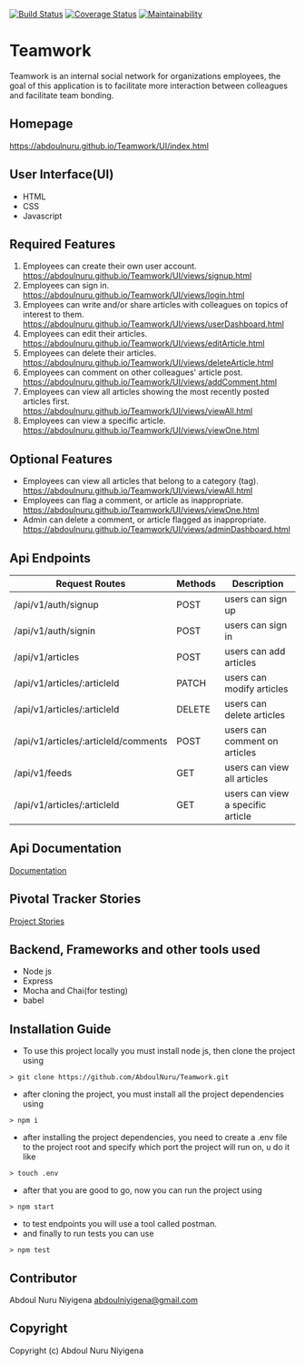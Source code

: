 [![Build Status](https://travis-ci.org/AbdoulNuru/Teamwork.svg?branch=develop)](https://travis-ci.org/AbdoulNuru/Teamwork) [![Coverage Status](https://coveralls.io/repos/github/AbdoulNuru/Teamwork/badge.svg?branch=develop)](https://coveralls.io/github/AbdoulNuru/Teamwork?branch=develop) [![Maintainability](https://api.codeclimate.com/v1/badges/118853cb469c86c9ecda/maintainability)](https://codeclimate.com/github/AbdoulNuru/Teamwork/maintainability)
# Teamwork
Teamwork is an internal social network for organizations employees, the goal of this application is to facilitate more interaction between colleagues and facilitate team bonding.

## Homepage
https://abdoulnuru.github.io/Teamwork/UI/index.html

## User Interface(UI)
- HTML
- CSS
- Javascript

## Required Features
1. Employees can create their own user account. https://abdoulnuru.github.io/Teamwork/UI/views/signup.html
2. Employees can sign in. https://abdoulnuru.github.io/Teamwork/UI/views/login.html
3. Employees can write and/or share articles with colleagues on topics of interest to them. https://abdoulnuru.github.io/Teamwork/UI/views/userDashboard.html
4. Employees can edit their articles. https://abdoulnuru.github.io/Teamwork/UI/views/editArticle.html
5. Employees can delete their articles. https://abdoulnuru.github.io/Teamwork/UI/views/deleteArticle.html
6. Employees can comment on other colleagues' article post. https://abdoulnuru.github.io/Teamwork/UI/views/addComment.html
7. Employees can view all articles showing the most recently posted articles first. https://abdoulnuru.github.io/Teamwork/UI/views/viewAll.html
8. Employees can view a specific article. https://abdoulnuru.github.io/Teamwork/UI/views/viewOne.html

## Optional Features
- Employees can view all articles that belong to a category (tag). https://abdoulnuru.github.io/Teamwork/UI/views/viewAll.html
- Employees can flag a comment, or article as inappropriate. https://abdoulnuru.github.io/Teamwork/UI/views/viewOne.html   
- Admin can delete a comment, or article flagged as inappropriate. https://abdoulnuru.github.io/Teamwork/UI/views/adminDashboard.html

## Api Endpoints
| Request Routes                       | Methods | Description                   |
| --------------                       | ------- | -----------                   |
| /api/v1/auth/signup                  | POST    | users can sign up             |
| /api/v1/auth/signin                  | POST    | users can sign in             |
| /api/v1/articles                     | POST    | users can add articles        |
| /api/v1/articles/:articleId          | PATCH   | users can modify articles     |
| /api/v1/articles/:articleId          | DELETE  | users can delete articles     |
| /api/v1/articles/:articleId/comments | POST    | users can comment on articles |
| /api/v1/feeds                        | GET     | users can view all articles   |
| /api/v1/articles/:articleId          | GET     | users can view a specific article|

## Api Documentation
[Documentation](https://web.postman.co/collections/8960332-c389a896-fb23-4d3a-b5b6-9a313c2c1bc6?version=latest&workspace=8f86e689-ecec-4e31-8b13-41a7832e1ba8)

## Pivotal Tracker Stories 
[Project Stories](https://www.pivotaltracker.com/n/projects/2395459)

## Backend, Frameworks and other tools used
- Node js
- Express
- Mocha and Chai(for testing)
- babel

## Installation Guide
- To use this project locally you must install node js, then clone the project using
```
> git clone https://github.com/AbdoulNuru/Teamwork.git
```
- after cloning the project, you must install all the project dependencies using
```
> npm i
```
- after installing the project dependencies, you need to create a .env file to the project root and specify which port the project will run on, u do it like
```
> touch .env
```
- after that you are good to go, now you can run the project using
```
> npm start
```
- to test endpoints you will use a tool called postman.
- and finally to run tests you can use
```
> npm test
```
## Contributor
Abdoul Nuru Niyigena abdoulniyigena@gmail.com

## Copyright
Copyright (c) Abdoul Nuru Niyigena